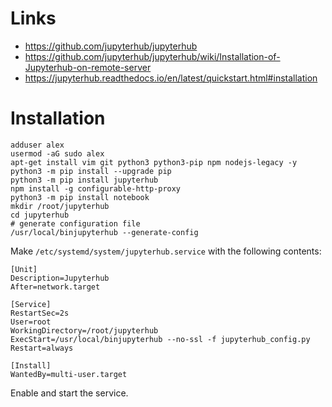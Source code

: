 # Links
- <https://github.com/jupyterhub/jupyterhub>
- <https://github.com/jupyterhub/jupyterhub/wiki/Installation-of-Jupyterhub-on-remote-server>
- <https://jupyterhub.readthedocs.io/en/latest/quickstart.html#installation>
# Installation
```
adduser alex
usermod -aG sudo alex
apt-get install vim git python3 python3-pip npm nodejs-legacy -y
python3 -m pip install --upgrade pip
python3 -m pip install jupyterhub
npm install -g configurable-http-proxy
python3 -m pip install notebook
mkdir /root/jupyterhub
cd jupyterhub
# generate configuration file
/usr/local/binjupyterhub --generate-config
```

Make `/etc/systemd/system/jupyterhub.service` with the following contents:
```
[Unit]
Description=Jupyterhub
After=network.target

[Service]
RestartSec=2s
User=root
WorkingDirectory=/root/jupyterhub
ExecStart=/usr/local/binjupyterhub --no-ssl -f jupyterhub_config.py
Restart=always

[Install]
WantedBy=multi-user.target
```
Enable and start the service.
